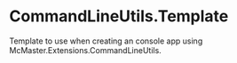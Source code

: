 # CommandLineUtils.Template
Template to use when creating an console app using McMaster.Extensions.CommandLineUtils.
